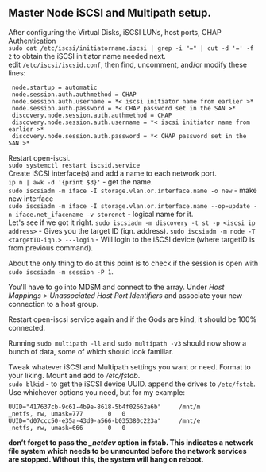 ## Master Node iSCSI and Multipath setup.  
  
After configuring the Virtual Disks, iSCSI LUNs, host ports, CHAP Authentication  
`sudo cat /etc/iscsi/initiatorname.iscsi | grep -i "=" | cut -d '=' -f 2` to obtain the iSCSI initiator name needed next.  
edit `/etc/iscsi/iscsid.conf`, then find, uncomment, and/or modify these lines:  
``` 
 node.startup = automatic 
 node.session.auth.authmethod = CHAP 
 node.session.auth.username = *< iscsi initiator name from earlier >* 
 node.session.auth.password = *< CHAP password set in the SAN >* 
 discovery.node.session.auth.authmethod = CHAP 
 discovery.node.session.auth.username = *< iscsi initiator name from earlier >* 
 discovery.node.session.auth.password = *< CHAP password set in the SAN >*  
```
Restart open-iscsi.  
`sudo systemctl restart iscsid.service`  
Create iSCSI interface(s) and add a name to each network port.  
`ip n | awk -d '{print $3}'` - get the name.  
`sudo iscsiadm -m iface -I storage.vlan.or.interface.name -o new` - make new interface  
`sudo iscsiadm -m iface -I storage.vlan.or.interface.name --op=update -n iface.net_ifacename -v storenet` -  logical name for it.  
Let's see if we got it right.
`sudo iscsiadm -m discovery -t st -p <iscsi ip address>` - Gives you the target ID (iqn. address).
`sudo iscsiadm -m node -T <targetID-iqn.> ---login` - Will login to the iSCSI device (where targetID is from previous command).  
  
About the only thing to do at this point is to check if the session is open with `sudo iscsiadm -m session -P 1`.

You'll have to go into MDSM and connect to the array. Under *Host Mappings > Unassociated Host Port Identifiers* and associate your new connection to a host group.
  
Restart open-iscsi service again and if the Gods are kind, it should be 100% connected.
  
Running `sudo multipath -ll` and `sudo multipath -v3` should now show a bunch of data, some of which should look familiar.
  
Tweak whatever iSCSI and Multipath settings you want or need. Format to your liking. Mount and add to */etc/fstab*.  
`sudo blkid` - to get the iSCSI device UUID.
append the drives to `/etc/fstab`. Use whichever options you need, but for my example:
```
UUID="417637cb-9c61-4b9e-8618-5b4f02662a6b"     /mnt/m          _netfs, rw, umask=777       0   0
UUID="d07ccc50-e35a-43d9-a566-b035380c223a"     /mnt/e          _netfs, rw, umask=666       0   0
```
**don’t forget to pass the *_netdev* option in fstab. This indicates a network file system which needs to be unmounted before the network services are stopped. Without this, the system will hang on reboot.**